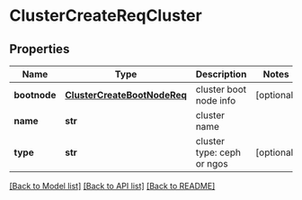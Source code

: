 # ClusterCreateReqCluster

## Properties
Name | Type | Description | Notes
------------ | ------------- | ------------- | -------------
**bootnode** | [**ClusterCreateBootNodeReq**](ClusterCreateBootNodeReq.md) | cluster boot node info | [optional] 
**name** | **str** | cluster name | 
**type** | **str** | cluster type: ceph or ngos | [optional] 

[[Back to Model list]](../README.md#documentation-for-models) [[Back to API list]](../README.md#documentation-for-api-endpoints) [[Back to README]](../README.md)


